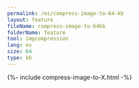 ```yaml
---
permalink: /es/compress-image-to-64-kb
layout: feature
fileName: compress-image-to-64kb
folderName: feature
tool: imgcompression
lang: es
size: 64
type: kb
---
```


{%- include compress-image-to-X.html -%}
